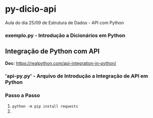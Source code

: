 # py-dicio-api
Aula do dia 25/09 de Estrutura de Dados - API com Python 

### exemplo.py - Introdução a Dicionários em Python 

## Integração de Python com API 

**Doc:** https://realpython.com/api-integration-in-python/

### 'api-py.py' - Arquivo de Introdução a Integração de API em Python 

### Passo a Passo

1. `` python -m pip install requests ``
2. 

